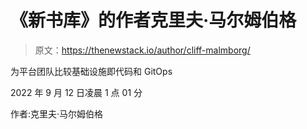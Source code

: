 # 《新书库》的作者克里夫·马尔姆伯格

> 原文：<https://thenewstack.io/author/cliff-malmborg/>

为平台团队比较基础设施即代码和 GitOps

2022 年 9 月 12 日凌晨 1 点 01 分

作者:克里夫·马尔姆伯格
